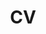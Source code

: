 ---
layout: redirect
permalink: /cv/
redirect_to: https://kaistackr-my.sharepoint.com/:b:/g/personal/minhaj_kaist_ac_kr/EXHIVuNrRnVEnptsgr3Og5oB6uWxe_qM8Ikve6yw9SIYxg?e=FnbzZn
title: CV
nav: true
nav_order: 5
---